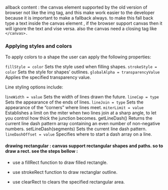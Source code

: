 allback content : the canvas element supported by the old version of browser not like the img tag, and this make work easier to the developer because it is important to make a fallback always. to make this fall back type a text inside the canvas element , if the browser support canvas then it will ignore the text and vise versa. also the canvas need a closing tag like `</canvas>.`

### Applying styles and colors
To apply colors to a shape the user can apply the following properties:

`fillStyle = color` Sets the style used when filling shapes. `strokeStyle = color` Sets the style for shapes’ outlines. `globalAlpha = transparencyValue` Applies the specified transparency value.

Line styling options include:

l`ineWidth = value` Sets the width of lines drawn the future. `lineCap = type` Sets the appearance of the ends of lines. `lineJoin = type` Sets the appearance of the “corners” where lines meet. `miterLimit = value` Establishes a limit on the miter when two lines join at a sharp angle, to let you control how thick the junction becomes. getLineDash() Returns the current line dash pattern array containing an even number of non-negative numbers. setLineDash(segments) Sets the current line dash pattern. `lineDashOffset = value` Specifies where to start a dash array on a line.

#### drawing rectangular : canvas support rectangular shapes and paths. so to draw a rect. see the steps bellow :

- use a fillRect function to draw filled rectangle.

- use strokeRect function to draw rectanglar outline.
- use clearRect to clears the specified rectangular area.
